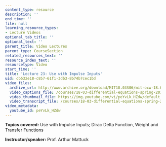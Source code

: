 ```yaml
---
content_type: resource
description: ''
end_time: ''
file: null
learning_resource_types:
- Lecture Videos
optional_tab_title: ''
optional_text: ''
parent_title: Video Lectures
parent_type: CourseSection
related_resources_text: ''
resource_index_text: ''
resourcetype: Video
start_time: ''
title: 'Lecture 23: Use with Impulse Inputs'
uid: cb532e18-c857-61f1-3db3-8b74b7cec1bd
video_files:
  archive_url: http://www.archive.org/download/MIT18.03S06/mit-ocw-18.03-lec23-11apr2003-220k.mp4
  video_captions_file: /courses/18-03-differential-equations-spring-2010/127ab1937f065ac19103404cff4a9c44_peYvLk_HZdw.vtt
  video_thumbnail_file: https://img.youtube.com/vi/peYvLk_HZdw/default.jpg
  video_transcript_file: /courses/18-03-differential-equations-spring-2010/ae64dba85f10e3696fa3fc525b3030c4_peYvLk_HZdw.pdf
video_metadata:
  youtube_id: peYvLk_HZdw
---
```


**Topics covered:** Use with Impulse Inputs; Dirac Delta Function, Weight and Transfer Functions

**Instructor/speaker:** Prof. Arthur Mattuck